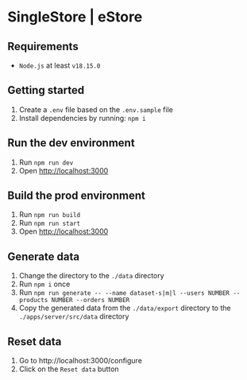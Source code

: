 # SingleStore | eStore

## Requirements

- `Node.js` at least `v18.15.0`

## Getting started

1. Create a `.env` file based on the `.env.sample` file
2. Install dependencies by running: `npm i`

## Run the dev environment

1. Run `npm run dev`
2. Open [http://localhost:3000](http://localhost:3000)

## Build the prod environment

1. Run `npm run build`
2. Run `npm run start`
3. Open [http://localhost:3000](http://localhost:3000)

## Generate data

1. Change the directory to the `./data` directory
2. Run `npm i` once
3. Run `npm run generate -- --name dataset-s|m|l --users NUMBER --products NUMBER --orders NUMBER`
4. Copy the generated data from the `./data/export` directory to the `./apps/server/src/data` directory

## Reset data

1. Go to http://localhost:3000/configure
2. Click on the `Reset data` button
